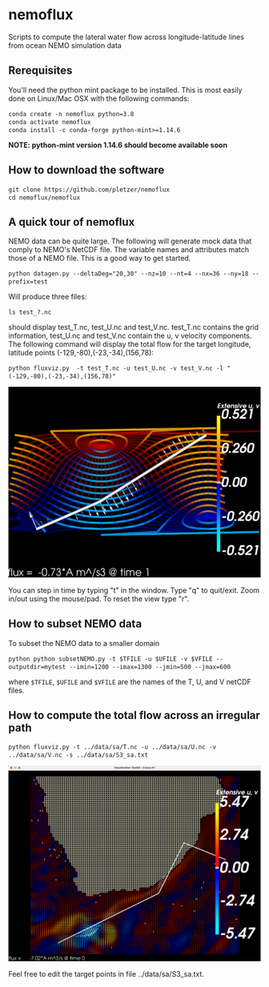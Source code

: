 # nemoflux

Scripts to compute the lateral water flow across longitude-latitude lines from ocean NEMO simulation data

## Rerequisites

You'll need the python mint package to be installed. This is most easily done on Linux/Mac OSX with the following commands:
```
conda create -n nemoflux python=3.8
conda activate nemoflux
conda install -c conda-forge python-mint>=1.14.6
```
**NOTE: python-mint version 1.14.6 should become available soon**

## How to download the software

```
git clone https://github.com/pletzer/nemoflux
cd nemoflux/nemoflux
```

## A quick tour of nemoflux

NEMO data can be quite large. The following will generate mock data that comply to NEMO's NetCDF file. The variable names and attributes match those of a NEMO file. This is a good way to get started. 
```
python datagen.py --deltaDeg="20,30" --nz=10 --nt=4 --nx=36 --ny=18 --prefix=test
```
Will produce three files:
```
ls test_?.nc
```
should display test_T.nc, test_U.nc	and test_V.nc. test_T.nc contains the grid information, test_U.nc and test_V.nc contain the u, v velocity components. The following command will display the total flow for the target longitude, latitude points (-129,-80),(-23,-34),(156,78):
```
python fluxviz.py  -t test_T.nc -u test_U.nc -v test_V.nc -l "(-129,-80),(-23,-34),(156,78)"
```

![alt total flow at time 0](https://github.com/pletzer/nemoflux/blob/main/pictures/simple.png?raw=true)

You can step in time by typing "t" in the window. Type "q" to quit/exit. Zoom in/out using the mouse/pad. To reset the view type "r".


## How to subset NEMO data

To subset the NEMO data to a smaller domain
```
python python subsetNEMO.py -t $TFILE -u $UFILE -v $VFILE --outputdir=mytest --imin=1200 --imax=1300 --jmin=500 --jmax=600
```
where `$TFILE`, `$UFILE` and `$VFILE` are the names of the T, U, and V netCDF files. 

## How to compute the total flow across an irregular path

```
python fluxviz.py -t ../data/sa/T.nc -u ../data/sa/U.nc -v ../data/sa/V.nc -s ../data/sa/S3_sa.txt
```
![alt total flow at time 0](https://github.com/pletzer/nemoflux/blob/main/pictures/sa.png?raw=true)

Feel free to edit the target points in file ../data/sa/S3_sa.txt. 